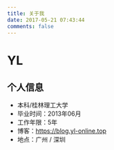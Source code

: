 ```yaml
---
title: 关于我
date: 2017-05-21 07:43:44
comments: false
---
```

# YL
## 个人信息
 - 本科/桂林理工大学
 - 毕业时间：2013年06月
 - 工作年限：5年
 - 博客：https://blog.yl-online.top
 - 地点：广州 / 深圳
